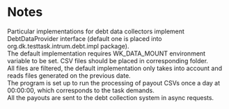 # Notes
Particular implementations for debt data collectors implement DebtDataProvider interface (default one is placed into org.dk.testtask.intrum.debt.impl package).  
The default implementation requires WK_DATA_MOUNT environment variable to be set. CSV files should be placed in corresponding folder.  
All files are filtered, the default implementation only takes into account and reads files generated on the previous date.  
The program is set up to run the processing of payout CSVs once a day at 00:00:00, which corresponds to the task demands.  
All the payouts are sent to the debt collection system in async requests.

